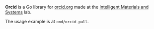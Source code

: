 **Orcid** is a Go library for [orcid.org](https://orcid.org/) made at the [Intelligent Materials and Systems](https://ims.ut.ee) lab.

The usage example is at `cmd/orcid-pull`. 

